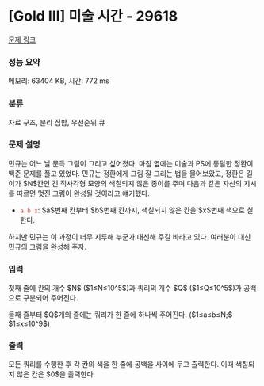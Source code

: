 # [Gold III] 미술 시간 - 29618 

[문제 링크](https://www.acmicpc.net/problem/29618) 

### 성능 요약

메모리: 63404 KB, 시간: 772 ms

### 분류

자료 구조, 분리 집합, 우선순위 큐

### 문제 설명

<p>민규는 어느 날 문득 그림이 그리고 싶어졌다. 마침 옆에는 미술과 PS에 통달한 정환이 백준 문제를 풀고 있었다. 민규는 정환에게 그림 잘 그리는 법을 물어보았고, 정환은 길이가 $N$칸인 긴 직사각형 모양의 색칠되지 않은 종이를 주며 다음과 같은 자신의 지시를 따르면 멋진 그림이 완성될 것이라고 얘기했다. </p>

<ul>
	<li><span style="color:#e74c3c;"><code>a b x</code></span>: $a$번째 칸부터 $b$번째 칸까지, 색칠되지 않은 칸을 $x$번째 색으로 칠한다. </li>
</ul>

<p>하지만 민규는 이 과정이 너무 지루해 누군가 대신해 주길 바라고 있다. 여러분이 대신 민규의 그림을 완성해 주자.  </p>

### 입력 

 <p>첫째 줄에 칸의 개수 $N$ ($1≤N≤10^5$)과 쿼리의 개수 $Q$ ($1≤Q≤10^5$)가 공백으로 구분되어 주어진다. </p>

<p>둘째 줄부터 $Q$개의 줄에는 쿼리가 한 줄에 하나씩 주어진다. ($1≤a≤b≤N;$ $1≤x≤10^9$)</p>

### 출력 

 <p>모든 쿼리를 수행한 후 각 칸의 색을 한 줄에 공백을 사이에 두고 출력한다. 이때 색칠되지 않은 칸은 $0$을 출력한다. </p>

